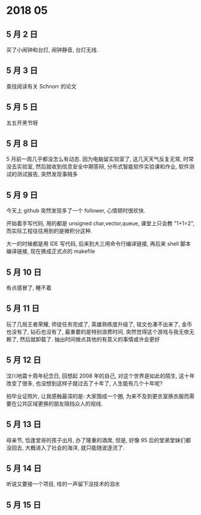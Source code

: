 # 2018 05

## 5 月 2 日
买了小闹钟和台灯, 闹钟静音, 台灯无线.

## 5 月 3 日
查找阅读有关 Schnorr 的论文

## 5 月 5 日
五五开黑节呀

## 5 月 8 日
5 月前一周几乎都没怎么有动态. 因为电脑留实验室了, 这几天天气反复无常, 时常没去实验室, 然后就收到信息安全中期答辩, 分布式智能软件实验课和作业, 软件测试的测试报告, 突然发现事贼多

## 5 月 9 日
今天上 github 突然发现多了一个 follower, 心情顿时很欢快.

开始着手写代码, 用的都是 unsigned char,vector,queue, 课堂上只会教 "1+1=2", 而实际工程往往用到的是微积分这种.

大一的时候都是用 IDE 写代码, 后来到大三用命令行编译链接, 再后来 shell 脚本编译链接, 现在换成正式点的 makefile

## 5 月 10 日
有点感冒了, 睡不着

## 5 月 11 日
玩了几局王者荣耀, 师徒任务完成了, 英雄熟练度升级了, 铭文也凑不出来了, 金币也没有了, 钻石也没有了, 最重要的是特别浪费时间, 突然觉得这个游戏与我无依无赖了, 然后就卸载了. 抽出时间做点其他的有意义的事情或许会更好

## 5 月 12 日
汶川地震十周年纪念日, 回想起 2008 年的自己, 对这个世界是如此的陌生, 这十年改变了很多, 也没想到这样子就过去了十年了, 人生能有几个十年呢?

拍毕业证照片, 让我感触最深的是: 大家围成一个圈, 为来不及到更衣室换衣服而需要在公共区域更换的朋友阻挡众人的视线.

## 5 月 13 日
母亲节, 恰逢堂哥的孩子出月, 办了隆重的酒席, 但是, 好像 95 后的堂弟堂妹们都没回去, 大概进入了社会的海洋, 就只能随波逐流了.

## 5 月 14 日
听说又要接一个项目, 哇的一声留下没技术的泪水

## 5 月 15 日
